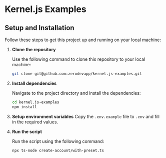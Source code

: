 # Kernel.js Examples

## Setup and Installation

Follow these steps to get this project up and running on your local machine:

1. **Clone the repository**

   Use the following command to clone this repository to your local machine:

   ```bash
   git clone git@github.com:zerodevapp/kernel.js-examples.git
   ```

2. **Install dependencies**

   Navigate to the project directory and install the dependencies:

   ```bash
   cd kernel.js-examples
   npm install
   ```

3. **Setup environment variables**
   Copy the `.env.example` file to `.env` and fill in the required values.

4. **Run the script**

   Run the script using the following command:

   ```bash
   npx ts-node create-account/with-preset.ts
   ```
